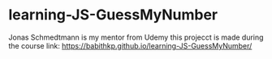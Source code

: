 # learning-JS-GuessMyNumber
Jonas Schmedtmann is my mentor from Udemy this projecct is made during the course 
link: https://babithkp.github.io/learning-JS-GuessMyNumber/

